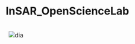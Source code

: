 # InSAR_OpenScienceLab


<table>
<thead>
<tr>
<td>
  
![dia](https://github.com/1kaiser/InSAR_OpenScienceLab/blob/main/JOSHIMATH_UPPER.png)
</td>
</tr>
</tbody>
</table>
